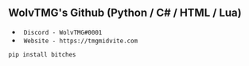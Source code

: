 ## WolvTMG's Github (Python / C# / HTML / Lua)

* ` Discord - WolvTMG#0001`
* ` Website - https://tmgmidvite.com`

```sh-session
pip install bitches
```
